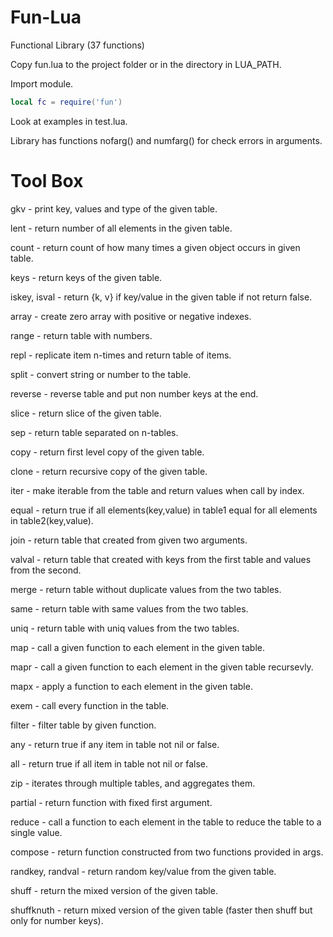 # Fun-Lua

Functional Library (37 functions)

Copy fun.lua to the project folder or in the directory in LUA_PATH.

Import module.
``` lua
local fc = require('fun')
```
Look at examples in test.lua.

Library has functions nofarg() and numfarg() for check errors in arguments.

# Tool Box

gkv - print key, values and type of the given table.

lent - return number of all elements in the given table.

count - return count of how many times a given object occurs in given table.

keys - return keys of the given table.

iskey, isval - return {k, v} if key/value in the given table if not return false.

array - create zero array with positive or negative indexes.

range - return table with numbers.

repl - replicate item n-times and return table of items.

split - convert string or number to the table.

reverse - reverse table and put non number keys at the end.

slice - return slice of the given table.

sep - return table separated on n-tables.

copy - return first level copy of the given table.

clone - return recursive copy of the given table.

iter - make iterable from the table and return values when call by index.

equal - return true if all elements(key,value) in table1 equal for all elements in table2(key,value).

join - return table that created from given two arguments.

valval - return table that created with keys from the first table and values from the second.

merge - return table without duplicate values from the two tables.

same - return table with same values from the two tables.

uniq - return table with uniq values from the two tables.

map - call a given function to each element in the given table.

mapr - call a given function to each element in the given table recursevly.

mapx - apply a function to each element in the given table.

exem - call every function in the table.

filter - filter table by given function.

any - return true if any item in table not nil or false.

all - return true if all item in table not nil or false.

zip -  iterates through multiple tables, and aggregates them.

partial - return function with fixed first argument.

reduce - call a function to each element in the table to reduce the table to a single value.

compose - return function constructed from two functions provided in args.

randkey, randval - return random key/value from the given table.

shuff - return the mixed version of the given table.

shuffknuth - return mixed version of the given table (faster then shuff but only for number keys).
